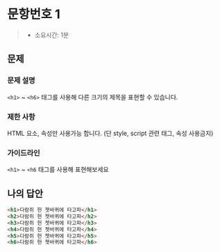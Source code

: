 # 문항번호 1

> - 소요시간: 1분



## 문제

### 문제 설명

`<h1>` ~ `<h6>` 태그를 사용해 다른 크기의 제목을 표현할 수 있습니다.



### 제한 사항

HTML 요소, 속성만 사용가능 합니다. (단 style, script 관련 태그, 속성 사용금지)



### 가이드라인

`<h1>` ~ `<h6` 태그를 사용해 표현해보세요





## 나의 답안

```html
<h1>다람쥐 헌 쳇바퀴에 타고파</h1>
<h2>다람쥐 헌 쳇바퀴에 타고파</h2>
<h3>다람쥐 헌 쳇바퀴에 타고파</h3>
<h4>다람쥐 헌 쳇바퀴에 타고파</h4>
<h5>다람쥐 헌 쳇바퀴에 타고파</h5>
<h6>다람쥐 헌 쳇바퀴에 타고파</h6>
```

